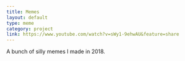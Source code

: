 ```yaml
---
title: Memes
layout: default
type: meme
category: project
link: https://www.youtube.com/watch?v=sWy1-9ehwAU&feature=share
---
```


A bunch of silly memes I made in 2018.